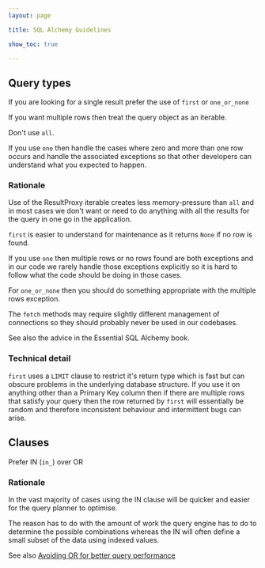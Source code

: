```yaml
---
layout: page

title: SQL Alchemy Guidelines

show_toc: true

---
```


## Query types

If you are looking for a single result prefer the use of `first` or `one_or_none`

If you want multiple rows then treat the query object as an iterable.

Don't use `all`.

If you use `one` then handle the cases where zero and more than one row occurs and handle the associated exceptions so that other developers can understand what you expected to happen.

### Rationale

Use of the ResultProxy iterable creates less memory-pressure than `all` and in most cases we don't want or need to do anything with all the results for the query in one go in the application.

`first` is easier to understand for maintenance as it returns `None` if no row is found.


If you use `one` then multiple rows or no rows found are both exceptions and in our code we rarely handle those exceptions explicitly so it is hard to follow what the code should be doing in those cases.

For `one_or_none` then you should do something appropriate with the multiple rows exception.

The `fetch` methods may require slightly different management of connections so they should probably never be used in our codebases.

See also the advice in the Essential SQL Alchemy book.

### Technical detail

`first` uses a `LIMIT` clause to restrict it's return type which is fast but can obscure problems in the underlying database structure. If you use it on anything other than a Primary Key column then if there are multiple rows that satisfy your query then the row returned by `first` will essentially be random and therefore inconsistent behaviour and intermittent bugs can arise.

## Clauses

Prefer IN (`in_`) over OR

### Rationale

In the vast majority of cases using the IN clause will be quicker and easier for the query planner to optimise.

The reason has to do with the amount of work the query engine has to do to determine the possible combinations whereas the IN will often define a small subset of the data using indexed values.

See also [Avoiding OR for better query performance](https://www.cybertec-postgresql.com/en/avoid-or-for-better-performance/)
